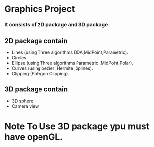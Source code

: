 # Graphics Project


### It consists of 2D package and 3D package


## 2D package contain
* Lines (using Three algorithms DDA,MidPoint,Parametric).
* Circles
* Ellipse (using Three algorithms Parametric ,MidPoint,Polar).
* Curves (using bezier ,Hermite ,Splines).
* Clipping (Polygon Clipping).


## 3D package contain
* 3D sphere
* Camera view

# Note To Use 3D package ypu must have openGL.
